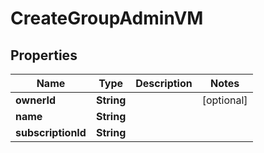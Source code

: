 

# CreateGroupAdminVM


## Properties

Name | Type | Description | Notes
------------ | ------------- | ------------- | -------------
**ownerId** | **String** |  |  [optional]
**name** | **String** |  | 
**subscriptionId** | **String** |  | 



